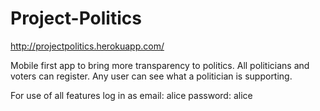 # Project-Politics

http://projectpolitics.herokuapp.com/

Mobile first app to bring more transparency to politics. All politicians and voters can register. Any user can see what a politician is supporting.

For use of all features log in as email: alice password: alice

